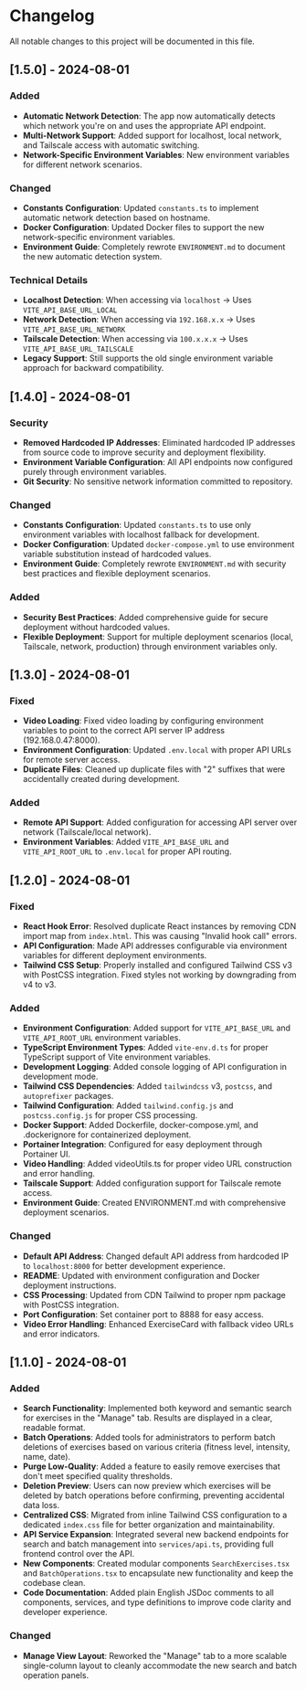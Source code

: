 # Changelog

All notable changes to this project will be documented in this file.

## [1.5.0] - 2024-08-01

### Added
- **Automatic Network Detection**: The app now automatically detects which network you're on and uses the appropriate API endpoint.
- **Multi-Network Support**: Added support for localhost, local network, and Tailscale access with automatic switching.
- **Network-Specific Environment Variables**: New environment variables for different network scenarios.

### Changed
- **Constants Configuration**: Updated `constants.ts` to implement automatic network detection based on hostname.
- **Docker Configuration**: Updated Docker files to support the new network-specific environment variables.
- **Environment Guide**: Completely rewrote `ENVIRONMENT.md` to document the new automatic detection system.

### Technical Details
- **Localhost Detection**: When accessing via `localhost` → Uses `VITE_API_BASE_URL_LOCAL`
- **Network Detection**: When accessing via `192.168.x.x` → Uses `VITE_API_BASE_URL_NETWORK`
- **Tailscale Detection**: When accessing via `100.x.x.x` → Uses `VITE_API_BASE_URL_TAILSCALE`
- **Legacy Support**: Still supports the old single environment variable approach for backward compatibility.

## [1.4.0] - 2024-08-01

### Security
- **Removed Hardcoded IP Addresses**: Eliminated hardcoded IP addresses from source code to improve security and deployment flexibility.
- **Environment Variable Configuration**: All API endpoints now configured purely through environment variables.
- **Git Security**: No sensitive network information committed to repository.

### Changed
- **Constants Configuration**: Updated `constants.ts` to use only environment variables with localhost fallback for development.
- **Docker Configuration**: Updated `docker-compose.yml` to use environment variable substitution instead of hardcoded values.
- **Environment Guide**: Completely rewrote `ENVIRONMENT.md` with security best practices and flexible deployment scenarios.

### Added
- **Security Best Practices**: Added comprehensive guide for secure deployment without hardcoded values.
- **Flexible Deployment**: Support for multiple deployment scenarios (local, Tailscale, network, production) through environment variables only.

## [1.3.0] - 2024-08-01

### Fixed
- **Video Loading**: Fixed video loading by configuring environment variables to point to the correct API server IP address (192.168.0.47:8000).
- **Environment Configuration**: Updated `.env.local` with proper API URLs for remote server access.
- **Duplicate Files**: Cleaned up duplicate files with "2" suffixes that were accidentally created during development.

### Added
- **Remote API Support**: Added configuration for accessing API server over network (Tailscale/local network).
- **Environment Variables**: Added `VITE_API_BASE_URL` and `VITE_API_ROOT_URL` to `.env.local` for proper API routing.

## [1.2.0] - 2024-08-01

### Fixed
- **React Hook Error**: Resolved duplicate React instances by removing CDN import map from `index.html`. This was causing "Invalid hook call" errors.
- **API Configuration**: Made API addresses configurable via environment variables for different deployment environments.
- **Tailwind CSS Setup**: Properly installed and configured Tailwind CSS v3 with PostCSS integration. Fixed styles not working by downgrading from v4 to v3.

### Added
- **Environment Configuration**: Added support for `VITE_API_BASE_URL` and `VITE_API_ROOT_URL` environment variables.
- **TypeScript Environment Types**: Added `vite-env.d.ts` for proper TypeScript support of Vite environment variables.
- **Development Logging**: Added console logging of API configuration in development mode.
- **Tailwind CSS Dependencies**: Added `tailwindcss` v3, `postcss`, and `autoprefixer` packages.
- **Tailwind Configuration**: Added `tailwind.config.js` and `postcss.config.js` for proper CSS processing.
- **Docker Support**: Added Dockerfile, docker-compose.yml, and .dockerignore for containerized deployment.
- **Portainer Integration**: Configured for easy deployment through Portainer UI.
- **Video Handling**: Added videoUtils.ts for proper video URL construction and error handling.
- **Tailscale Support**: Added configuration support for Tailscale remote access.
- **Environment Guide**: Created ENVIRONMENT.md with comprehensive deployment scenarios.

### Changed
- **Default API Address**: Changed default API address from hardcoded IP to `localhost:8000` for better development experience.
- **README**: Updated with environment configuration and Docker deployment instructions.
- **CSS Processing**: Updated from CDN Tailwind to proper npm package with PostCSS integration.
- **Port Configuration**: Set container port to 8888 for easy access.
- **Video Error Handling**: Enhanced ExerciseCard with fallback video URLs and error indicators.

## [1.1.0] - 2024-08-01

### Added
- **Search Functionality**: Implemented both keyword and semantic search for exercises in the "Manage" tab. Results are displayed in a clear, readable format.
- **Batch Operations**: Added tools for administrators to perform batch deletions of exercises based on various criteria (fitness level, intensity, name, date).
- **Purge Low-Quality**: Added a feature to easily remove exercises that don't meet specified quality thresholds.
- **Deletion Preview**: Users can now preview which exercises will be deleted by batch operations before confirming, preventing accidental data loss.
- **Centralized CSS**: Migrated from inline Tailwind CSS configuration to a dedicated `index.css` file for better organization and maintainability.
- **API Service Expansion**: Integrated several new backend endpoints for search and batch management into `services/api.ts`, providing full frontend control over the API.
- **New Components**: Created modular components `SearchExercises.tsx` and `BatchOperations.tsx` to encapsulate new functionality and keep the codebase clean.
- **Code Documentation**: Added plain English JSDoc comments to all components, services, and type definitions to improve code clarity and developer experience.

### Changed
- **Manage View Layout**: Reworked the "Manage" tab to a more scalable single-column layout to cleanly accommodate the new search and batch operation panels.
